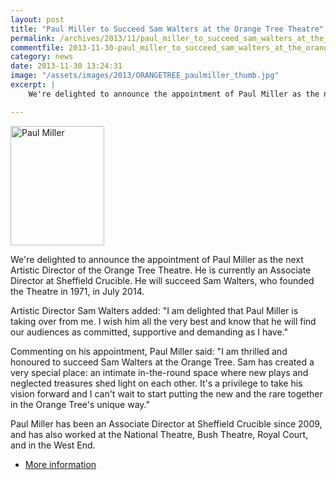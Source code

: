 ```yaml
---
layout: post
title: "Paul Miller to Succeed Sam Walters at the Orange Tree Theatre"
permalink: /archives/2013/11/paul_miller_to_succeed_sam_walters_at_the_orange_t.html
commentfile: 2013-11-30-paul_miller_to_succeed_sam_walters_at_the_orange_t
category: news
date: 2013-11-30 13:24:31
image: "/assets/images/2013/ORANGETREE_paulmiller_thumb.jpg"
excerpt: |
    We're delighted to announce the appointment of Paul Miller as the next Artistic Director of the Orange Tree Theatre. He is currently an Associate Director at Sheffield Crucible. He will succeed Sam Walters, who founded the Theatre in 1971, in July 2014.

---
```


<a href="/assets/images/2013/ORANGETREE_paulmiller.jpg" title="See larger version of - Paul Miller"><img src="/assets/images/2013/ORANGETREE_paulmiller_thumb.jpg" width="150" height="191" alt="Paul Miller" class="photo right" /></a>

We're delighted to announce the appointment of Paul Miller as the next Artistic Director of the Orange Tree Theatre. He is currently an Associate Director at Sheffield Crucible. He will succeed Sam Walters, who founded the Theatre in 1971, in July 2014.

Artistic Director Sam Walters added: "I am delighted that Paul Miller is taking over from me. I wish him all the very best and know that he will find our audiences as committed, supportive and demanding as I have."

Commenting on his appointment, Paul Miller said: "I am thrilled and honoured to succeed Sam Walters at the Orange Tree. Sam has created a very special place: an intimate in-the-round space where new plays and neglected treasures shed light on each other. It's a privilege to take his vision forward and I can't wait to start putting the new and the rare together in the Orange Tree's unique way."

Paul Miller has been an Associate Director at Sheffield Crucible since 2009, and has also worked at the National Theatre, Bush Theatre, Royal Court, and in the West End.

-   [More information](https://www.orangetreetheatre.co.uk/news/21-11-13/paul-miller-appointed-the-next-artistic-director-the-orange-tree-theatre?dm_i=1EJ0,202Q9,73ZPBI,779XH,1)
